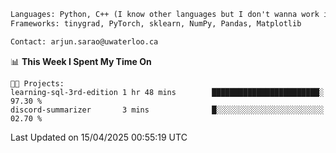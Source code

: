 ```txt
Languages: Python, C++ (I know other languages but I don't wanna work in em)
Frameworks: tinygrad, PyTorch, sklearn, NumPy, Pandas, Matplotlib

Contact: arjun.sarao@uwaterloo.ca
```

<!--START_SECTION:waka-->
📊 **This Week I Spent My Time On** 

```text
🐱‍💻 Projects: 
learning-sql-3rd-edition 1 hr 48 mins        ████████████████████████░   97.30 % 
discord-summarizer       3 mins              █░░░░░░░░░░░░░░░░░░░░░░░░   02.70 % 
```


 Last Updated on 15/04/2025 00:55:19 UTC
<!--END_SECTION:waka-->
